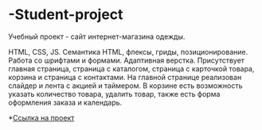 # -Student-project

Учебный проект - сайт интернет-магазина одежды.

HTML, CSS, JS.
Семантика HTML, флексы, гриды, позиционирование. Работа со шрифтами и формами. Адаптивная верстка.
Присутствует главная страница, страница с каталогом, страница с карточкой товара, корзина и страница с контактами.
На главной странице реализован слайдер и лента с акцией и таймером. В корзине есть возможность указать количество товара, удалить товар, также есть форма оформления заказа и календарь.

*[Ссылка на проект](https://komkovaa.github.io/-Student-project/)
